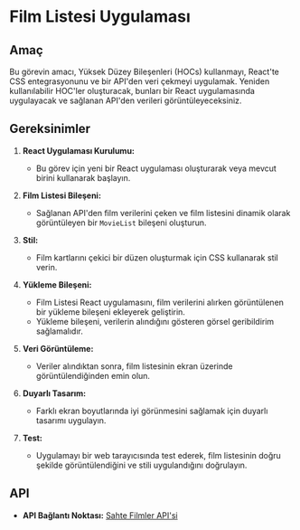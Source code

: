# Film Listesi Uygulaması

## Amaç

Bu görevin amacı, Yüksek Düzey Bileşenleri (HOCs) kullanmayı, React'te CSS entegrasyonunu ve bir API'den veri çekmeyi uygulamak. Yeniden kullanılabilir HOC'ler oluşturacak, bunları bir React uygulamasında uygulayacak ve sağlanan API'den verileri görüntüleyeceksiniz.

## Gereksinimler

1. **React Uygulaması Kurulumu:**
   - Bu görev için yeni bir React uygulaması oluşturarak veya mevcut birini kullanarak başlayın.

2. **Film Listesi Bileşeni:**
   - Sağlanan API'den film verilerini çeken ve film listesini dinamik olarak görüntüleyen bir `MovieList` bileşeni oluşturun.

3. **Stil:**
   - Film kartlarını çekici bir düzen oluşturmak için CSS kullanarak stil verin.

4. **Yükleme Bileşeni:**
   - Film Listesi React uygulamasını, film verilerini alırken görüntülenen bir yükleme bileşeni ekleyerek geliştirin.
   - Yükleme bileşeni, verilerin alındığını gösteren görsel geribildirim sağlamalıdır.

5. **Veri Görüntüleme:**
   - Veriler alındıktan sonra, film listesinin ekran üzerinde görüntülendiğinden emin olun.

6. **Duyarlı Tasarım:**
   - Farklı ekran boyutlarında iyi görünmesini sağlamak için duyarlı tasarımı uygulayın.

7. **Test:**
   - Uygulamayı bir web tarayıcısında test ederek, film listesinin doğru şekilde görüntülendiğini ve stili uygulandığını doğrulayın.

## API

- **API Bağlantı Noktası:** [Sahte Filmler API'si](https://my-json-server.typicode.com/horizon-code-academy/fake-movies-api/movies)